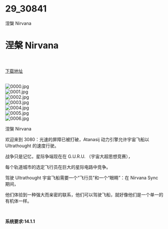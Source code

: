 # 29_30841
涅槃 Nirvana
# 涅槃 Nirvana
 <br/></br>
[下载地址](https://www.switch520.cc/article/30841 "下载地址")
<br/></br>

<p><img title="0000.jpg" src="https://www.switch520.cc/muke_img/2022_05_06_cc8df8114fa47.jpg" alt="0000.jpg"><br>
<img title="0001.jpg" src="https://www.switch520.cc/muke_img/2022_05_06_8f0a26849b572.jpg" alt="0001.jpg"><br>
<img title="0002.jpg" src="https://www.switch520.cc/muke_img/2022_05_06_c9dd31d256ce8.jpg" alt="0002.jpg"><br>
<img title="0003.jpg" src="https://www.switch520.cc/muke_img/2022_05_06_e2bf5fd63d4ae.jpg" alt="0003.jpg"><br>
<img title="0004.jpg" src="https://www.switch520.cc/muke_img/2022_05_06_40b0d2c1265e5.jpg" alt="0004.jpg"><br>
<img title="0005.jpg" src="https://www.switch520.cc/muke_img/2022_05_06_761ff9a86dad1.jpg" alt="0005.jpg"><br>
<img title="0006.jpg" src="https://www.switch520.cc/muke_img/2022_05_06_2a764727dcdf5.jpg" alt="0006.jpg"></p>
<p>涅槃 Nirvana</p>
<p>欢迎来到 3080：光速的屏障已被打破，Atanasij 动力引擎允许宇宙飞船以 Ultrathought 的速度行驶。</p>
<p>战争只是记忆，星际争端现在在 G.U.R.U. （宇宙大超思想竞赛），</p>
<p>每个轨道城市的选定飞行员在巨大的星际电路中竞争。</p>
<p>驾驶 Ultrathought 宇宙飞船需要一个“飞行员”和一个“眼睛”：在 Nirvana Sync 期间，</p>
<p>他们体验到一种强大而亲密的联系，他们可以驾驶飞船，就好像他们是一个单一的有机体一样。</p>
<p>&nbsp;</p>
<p><strong>系统要求:14.1.1</strong></p>



